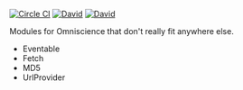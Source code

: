 [![Circle CI](https://img.shields.io/circleci/project/OffByNone/Omniscience-Utilities.svg?style=flat-square)](https://circleci.com/gh/OffByNone/Omniscience-Utilities)
[![David](https://img.shields.io/david/OffByNone/Omniscience-Utilities.svg?style=flat-square)](https://david-dm.org/offbynone/omniscience-utilities#info=dependencies)
[![David](https://img.shields.io/david/dev/OffByNone/Omniscience-Utilities.svg?style=flat-square)](https://david-dm.org/offbynone/omniscience-utilities#info=devDependencies)

Modules for Omniscience that don't really fit anywhere else.
* Eventable
* Fetch
* MD5
* UrlProvider